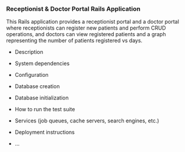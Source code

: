 ### Receptionist & Doctor Portal Rails Application

This Rails application provides a receptionist portal and a doctor portal where receptionists can register new patients and perform CRUD operations, and doctors can view registered patients and a graph representing the number of patients registered vs days.


* Description

* System dependencies

* Configuration

* Database creation

* Database initialization

* How to run the test suite

* Services (job queues, cache servers, search engines, etc.)

* Deployment instructions

* ...
